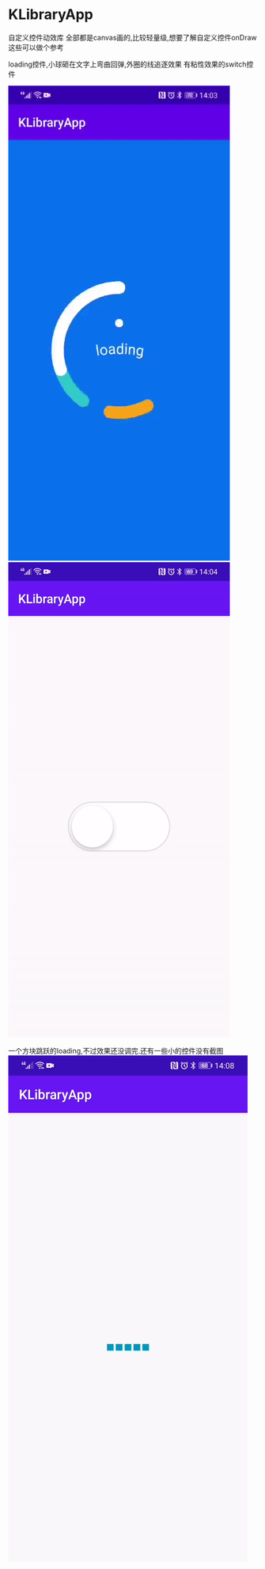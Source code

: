 # KLibraryApp
自定义控件动效库
全部都是canvas画的,比较轻量级,想要了解自定义控件onDraw这些可以做个参考

loading控件,小球砸在文字上弯曲回弹,外圈的线追逐效果   有粘性效果的switch控件

![loading](https://github.com/wudifamo/TestTinker/blob/master/gif/loading.gif)
![switch](https://github.com/wudifamo/TestTinker/blob/master/gif/switch.gif)

一个方块跳跃的loading,不过效果还没调完.还有一些小的控件没有截图
![switch](https://github.com/wudifamo/TestTinker/blob/master/gif/rect_loading.gif)
